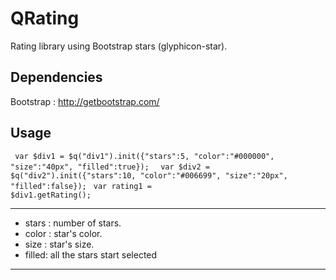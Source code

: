 # QRating
Rating library using Bootstrap stars (glyphicon-star).

Dependencies
------------
Bootstrap : http://getbootstrap.com/

Usage
-----
<code> var $div1 = $q("div1").init({"stars":5, "color":"#000000", "size":"40px", "filled":true}); </code>
<code> var $div2 = $q("div2").init({"stars":10, "color":"#006699", "size":"20px", "filled":false});</code>
<code> var rating1 = $div1.getRating();</code>

--------------
+ stars : number of stars.
+ color : star's color.
+ size  : star's size.
+ filled: all the stars start selected
--------------
